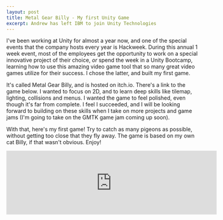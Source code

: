 ```yaml
---
layout: post
title: Metal Gear Billy - My first Unity Game
excerpt: Andrew has left IBM to join Unity Technologies
---
```


I've been working at Unity for almost a year now, and one of the special events that the company hosts every year is Hackweek. During this annual 1 week event, most of the employees get the opportunity to work on a special innovative project of their choice, _or_ spend the week in a Unity Bootcamp, learning how to use this amazing video game tool that so many great video games utilize for their success. I chose the latter, and built my first game.

It's called Metal Gear Billy, and is hosted on itch.io. There's a link to the game below. I wanted to focus on 2D, and to learn deep skills like tilemap, lighting, collisions and menus. I wanted the game to feel polished, even though it's far from complete. I feel I succeeded, and I will be looking forward to building on these skills when I take on more projects and game jams (I'm going to take on the GMTK game jam coming up soon).

With that, here's my first game! Try to catch as many pigeons as possible, without getting too close that they fly away. The game is based on my own cat Billy, if that wasn't obvious. Enjoy!

<iframe frameborder="0" src="https://itch.io/embed/680882" width="552" height="167"><a href="https://ajdaniel.itch.io/metal-gear-billy">Metal Gear Billy by Andrew Daniel</a></iframe>
